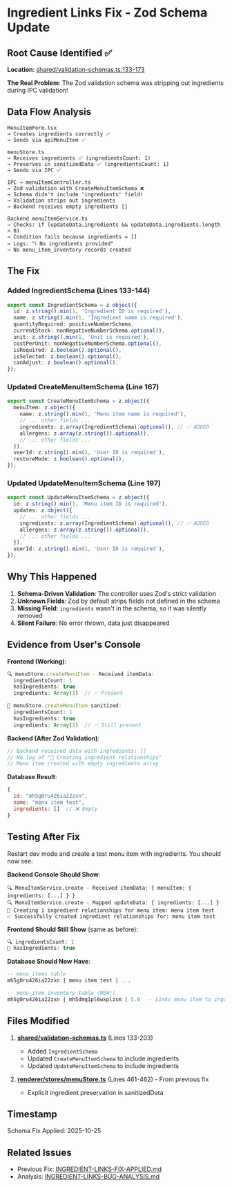 # Ingredient Links Fix - Zod Schema Update

## Root Cause Identified ✅

**Location**: [shared/validation-schemas.ts:133-173](../shared/validation-schemas.ts#L133-L173)

**The Real Problem**: The Zod validation schema was stripping out ingredients during IPC validation!

## Data Flow Analysis

```
MenuItemForm.tsx
→ Creates ingredients correctly ✅
→ Sends via apiMenuItem ✅

menuStore.ts
→ Receives ingredients ✅ (ingredientsCount: 1)
→ Preserves in sanitizedData ✅ (ingredientsCount: 1)
→ Sends via IPC ✅

IPC → menuItemController.ts
→ Zod validation with CreateMenuItemSchema ❌
→ Schema didn't include 'ingredients' field!
→ Validation strips out ingredients
→ Backend receives empty ingredients []

Backend menuItemService.ts
→ Checks: if (updateData.ingredients && updateData.ingredients.length > 0)
→ Condition fails because ingredients = []
→ Logs: "ℹ️ No ingredients provided"
→ No menu_item_inventory records created
```

## The Fix

### Added IngredientSchema (Lines 133-144)
```typescript
export const IngredientSchema = z.object({
  id: z.string().min(1, 'Ingredient ID is required'),
  name: z.string().min(1, 'Ingredient name is required'),
  quantityRequired: positiveNumberSchema,
  currentStock: nonNegativeNumberSchema.optional(),
  unit: z.string().min(1, 'Unit is required'),
  costPerUnit: nonNegativeNumberSchema.optional(),
  isRequired: z.boolean().optional(),
  isSelected: z.boolean().optional(),
  canAdjust: z.boolean().optional(),
});
```

### Updated CreateMenuItemSchema (Line 167)
```typescript
export const CreateMenuItemSchema = z.object({
  menuItem: z.object({
    name: z.string().min(1, 'Menu item name is required'),
    // ... other fields ...
    ingredients: z.array(IngredientSchema).optional(), // ✅ ADDED
    allergens: z.array(z.string()).optional(),
    // ... other fields ...
  }),
  userId: z.string().min(1, 'User ID is required'),
  restoreMode: z.boolean().optional(),
});
```

### Updated UpdateMenuItemSchema (Line 197)
```typescript
export const UpdateMenuItemSchema = z.object({
  id: z.string().min(1, 'Menu item ID is required'),
  updates: z.object({
    // ... other fields ...
    ingredients: z.array(IngredientSchema).optional(), // ✅ ADDED
    allergens: z.array(z.string()).optional(),
    // ... other fields ...
  }),
  userId: z.string().min(1, 'User ID is required'),
});
```

## Why This Happened

1. **Schema-Driven Validation**: The controller uses Zod's strict validation
2. **Unknown Fields**: Zod by default strips fields not defined in the schema
3. **Missing Field**: `ingredients` wasn't in the schema, so it was silently removed
4. **Silent Failure**: No error thrown, data just disappeared

## Evidence from User's Console

**Frontend (Working)**:
```javascript
🔍 menuStore.createMenuItem - Received itemData:
  ingredientsCount: 1
  hasIngredients: true
  ingredients: Array(1)  // ✅ Present

🔧 menuStore.createMenuItem sanitized:
  ingredientsCount: 1
  hasIngredients: true
  ingredients: Array(1)  // ✅ Still present
```

**Backend (After Zod Validation)**:
```javascript
// Backend received data with ingredients: []
// No log of "🧪 Creating ingredient relationships"
// Menu item created with empty ingredients array
```

**Database Result**:
```javascript
{
  id: "mh5g0ru426ia22zxn",
  name: "menu item test",
  ingredients: []  // ❌ Empty
}
```

## Testing After Fix

Restart dev mode and create a test menu item with ingredients. You should now see:

**Backend Console Should Show**:
```
🔍 MenuItemService.create - Received itemData: { menuItem: { ingredients: [...] } }
🔍 MenuItemService.create - Mapped updateData: { ingredients: [...] }
🧪 Creating 1 ingredient relationships for menu item: menu item test
✅ Successfully created ingredient relationships for: menu item test
```

**Frontend Should Still Show** (same as before):
```javascript
🔍 ingredientsCount: 1
🔧 hasIngredients: true
```

**Database Should Now Have**:
```sql
-- menu_items table
mh5g0ru426ia22zxn | menu item test | ...

-- menu_item_inventory table (NEW!)
mh5g0ru426ia22zxn | mh5dmq1pl6wxplzsm | 5.0  -- Links menu item to ingredient
```

## Files Modified

1. **[shared/validation-schemas.ts](../shared/validation-schemas.ts)** (Lines 133-203)
   - Added `IngredientSchema`
   - Updated `CreateMenuItemSchema` to include ingredients
   - Updated `UpdateMenuItemSchema` to include ingredients

2. **[renderer/stores/menuStore.ts](../renderer/stores/menuStore.ts)** (Lines 461-462) - From previous fix
   - Explicit ingredient preservation in sanitizedData

## Timestamp
Schema Fix Applied: 2025-10-25

## Related Issues
- Previous Fix: [INGREDIENT-LINKS-FIX-APPLIED.md](./INGREDIENT-LINKS-FIX-APPLIED.md)
- Analysis: [INGREDIENT-LINKS-BUG-ANALYSIS.md](./INGREDIENT-LINKS-BUG-ANALYSIS.md)
